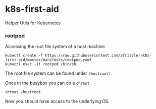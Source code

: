 # k8s-first-aid
Helper Utils for Kubernetes

### rootpod
Accessing the root file system of a host machine 
```
kubectl create -f https://raw.githubusercontent.com/afritzler/k8s-first-aid/master/manifests/rootpod.yaml
kubectl exec -it rootpod /bin/sh
``` 
The root file system can be found under `/hostroot/`. 

Once in the busybox you can do a `chroot`
```
chroot /hostroot
```
Now you should have access to the underlying OS.
